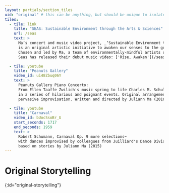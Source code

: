 ```yaml
---
layout: partials/section_tiles
uid: "original" # this can be anything, but should be unique to isolate the gallerey views
tiles:
  - tile: link
    title: "SEAS: Sustainable Environment through the Arts & Sciences"
    url: /seas
    text: >
      Ma’s concert and music video project, _‘Sustainable Environment through the Arts and Sciences’_,
      is an original artistic initiative to awaken our senses to the growing global issue of climate change.
      Chosen and led by Ma, a team of environmentally-mindful artists strive to immerse audiences, through uniquely collaborative and interdisciplinary performances, in the story of human’s impact on nature.
      Seas has released their debut music video: ['Rise, Awaken'](/seas).

  - tile: youtube
    title: "Peanuts Gallery"
    video_id: ui48Zbuq06Y
    text: >
      Peanuts Gallery Piano Concerto:
      From Ellen Taaffe Zwilich's music spring to life Charles M. Schulz's beloved characters,
      in a series of hilarious and poignant events. Original arrangement;
      pervasive improvisation. Written and directed by Juliann Ma (2016)

  - tile: youtube
    title: "Carnaval"
    video_id: bUocSsoBr_U
    start_seconds: 1717
    end_seconds: 1959
    text: >
      Robert Schumann, Carnaval Op. 9 more selections~
      with dances improvised by colleagues from Juilliard's Dance Division
      based on stories by Juliann Ma (2015)
---
```


<!-- Any text below this line will go in front of the tiles listed above -->

# Original Storytelling
{:id="original-storytelling"}
